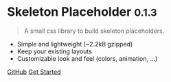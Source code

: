 
# Skeleton Placeholder <small>0.1.3</small>

> A small css library to build skeleton placeholders.

- Simple and lightweight (~2.2kB gzipped)
- Keep your existing layouts
- Customizable look and feel (colors, animation, ...)

[GitHub](https://github.com/ToxicJojo/SkeletonPlaceholder/)
[Get Started](#intro)
